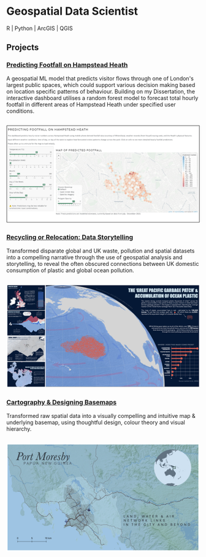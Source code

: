 # Geospatial Data Scientist
R | Python | ArcGIS | QGIS

## Projects
### [Predicting Footfall on Hampstead Heath](https://github.com/katehodges1/Predicting-Hampstead-Heath-Footfall)
A geospatial ML model that predicts visitor flows through one of London's largest public spaces, which could support various decision making based on location specific patterns of behaviour. Building on my Dissertation, the interactive dashboard utilises a random forest model to forecast total hourly footfall in different areas of Hampstead Heath under specified user conditions.

![Dashboard Screenshot](assets/img/dashboard-screenshot.png)
---
### [Recycling or Relocation: Data Storytelling](https://github.com/katehodges1/Recycling-or-Relocation)
Transformed disparate global and UK waste, pollution and spatial datasets into a compelling narrative through the use of geospatial analysis and storytelling, to reveal the often obscured connections between UK domestic consumption of plastic and global ocean pollution.

![Data Story Screenshot](assets/img/Data%20Story%20Preview.png)
---
### [Cartography & Designing Basemaps](https://github.com/katehodges1/Cartography)
Transformed raw spatial data into a visually compelling and intuitive map & underlying basemap, using thoughtful design, colour theory and visual hierarchy.

![Screenshot](assets/img/Port%20Moresby.png)
---
